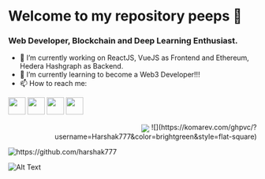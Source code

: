 # Welcome to my repository peeps 👋

<!--
**Harshak777/Harshak777** is a ✨ _special_ ✨ repository because its `README.md` (this file) appears on your GitHub profile.

- 🔭 I’m currently working on ...
- 🌱 I’m currently learning ...
- 👯 I’m looking to collaborate on ...
- 🤔 I’m looking for help with ...
- 💬 Ask me about ...
- 📫 How to reach me: ...
- 😄 Pronouns: ...
- ⚡ Fun fact: ...
-->
### Web Developer, Blockchain and Deep Learning Enthusiast.
- 🔭 I’m currently working on ReactJS, VueJS as Frontend and Ethereum, Hedera Hashgraph as Backend.
- 🌱 I’m currently learning to become a Web3 Developer!!!
- 📫 How to reach me:
<!--<p><a href="https://https:///"><img src="https://img.shields.io/badge/website-black.svg?style=for-the-badge&logo=jekyll&logoColor=white" height=35></a>-->
<a href="https://github.com/Harshak777"><img src="https://img.shields.io/badge/github-black.svg?&style=for-the-badge&logo=github&logoColor=whitee" height=35></a> 
<a href="https://linkedin.com/in/Harshakkrishnaa777"><img src="https://img.shields.io/badge/linkedin-black.svg?&style=for-the-badge&logo=linkedin&logoColor=white" height=35></a>
<a href="https://www.facebook.com/Harshakkrishnaak/"><img src="https://img.shields.io/badge/facebook-black.svg?style=for-the-badge&logo=facebook&logoColor=white" height=35></a>
<a href="https://telegram.me/harshak777"><img src="https://img.shields.io/badge/telegram-black.svg?style=for-the-badge&logo=telegram&logoColor=white" height=35></a>
</p>

<p>
 <p align="right">
<img align="center" src="https://github-readme-stats.vercel.app/api/top-langs/?username=harshak777&show_icons=true" />
![](https://komarev.com/ghpvc/?username=Harshak777&color=brightgreen&style=flat-square)
  </p>
  <p align="left">
<img src="https://github-readme-stats.vercel.app/api?username=harshak777&show_icons=true" alt="https://github.com/harshak777" /> 
 </p>
</p>

 
 ![Alt Text](https://github.com/Harshak777/Harshak777/blob/master/wp.gif)
